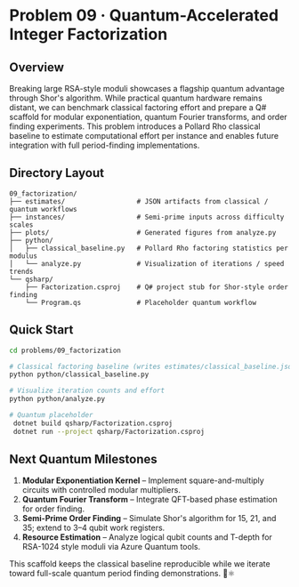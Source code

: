 # Problem 09 · Quantum-Accelerated Integer Factorization

## Overview

Breaking large RSA-style moduli showcases a flagship quantum advantage through Shor's algorithm. While practical quantum hardware remains distant, we can benchmark classical factoring effort and prepare a Q# scaffold for modular exponentiation, quantum Fourier transforms, and order finding experiments. This problem introduces a Pollard Rho classical baseline to estimate computational effort per instance and enables future integration with full period-finding implementations.

## Directory Layout

```text
09_factorization/
├── estimates/                  # JSON artifacts from classical / quantum workflows
├── instances/                  # Semi-prime inputs across difficulty scales
├── plots/                      # Generated figures from analyze.py
├── python/
│   ├── classical_baseline.py   # Pollard Rho factoring statistics per modulus
│   └── analyze.py              # Visualization of iterations / speed trends
└── qsharp/
    ├── Factorization.csproj    # Q# project stub for Shor-style order finding
    └── Program.qs              # Placeholder quantum workflow
```

## Quick Start

```bash
cd problems/09_factorization

# Classical factoring baseline (writes estimates/classical_baseline.json)
python python/classical_baseline.py

# Visualize iteration counts and effort
python python/analyze.py

# Quantum placeholder
 dotnet build qsharp/Factorization.csproj
 dotnet run --project qsharp/Factorization.csproj
```

## Next Quantum Milestones

1. **Modular Exponentiation Kernel** – Implement square-and-multiply circuits with controlled modular multipliers.
2. **Quantum Fourier Transform** – Integrate QFT-based phase estimation for order finding.
3. **Semi-Prime Order Finding** – Simulate Shor's algorithm for 15, 21, and 35; extend to 3–4 qubit work registers.
4. **Resource Estimation** – Analyze logical qubit counts and T-depth for RSA-1024 style moduli via Azure Quantum tools.

This scaffold keeps the classical baseline reproducible while we iterate toward full-scale quantum period finding demonstrations. 🔐⚛️
